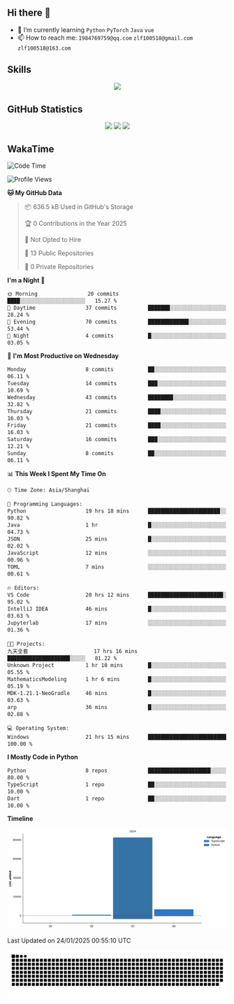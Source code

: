 ## Hi there 👋

- 🌱 I’m currently learning `Python` `PyTorch` `Java` `vue`
- 📫 How to reach me: `1984769759@qq.com` `zlf100518@gmail.com` `zlf100518@163.com`

## Skills
<div align="center"> <img src="https://skillicons.dev/icons?i=python,linux,git,github,html,css,js,ts" /> </div>

## GitHub Statistics

<div align="center">
  <img src="https://github-readme-stats.vercel.app/api?username=CloudSwordSage&show_icons=true&theme=tokyonight" />
  <img src="https://github-readme-stats.vercel.app/api/top-langs/?username=CloudSwordSage&show_icons=true&theme=tokyonight" />
  <img src="https://github-readme-activity-graph.vercel.app/graph?username=CloudSwordSage&theme=xcode" />
</div>

## WakaTime

<!--START_SECTION:waka-->
![Code Time](http://img.shields.io/badge/Code%20Time-317%20hrs%2054%20mins-blue)

![Profile Views](http://img.shields.io/badge/Profile%20Views-0-blue)

**🐱 My GitHub Data** 

> 📦 636.5 kB Used in GitHub's Storage 
 > 
> 🏆 0 Contributions in the Year 2025
 > 
> 🚫 Not Opted to Hire
 > 
> 📜 13 Public Repositories 
 > 
> 🔑 0 Private Repositories 
 > 
**I'm a Night 🦉** 

```text
🌞 Morning                20 commits          ████░░░░░░░░░░░░░░░░░░░░░   15.27 % 
🌆 Daytime                37 commits          ███████░░░░░░░░░░░░░░░░░░   28.24 % 
🌃 Evening                70 commits          █████████████░░░░░░░░░░░░   53.44 % 
🌙 Night                  4 commits           █░░░░░░░░░░░░░░░░░░░░░░░░   03.05 % 
```
📅 **I'm Most Productive on Wednesday** 

```text
Monday                   8 commits           ██░░░░░░░░░░░░░░░░░░░░░░░   06.11 % 
Tuesday                  14 commits          ███░░░░░░░░░░░░░░░░░░░░░░   10.69 % 
Wednesday                43 commits          ████████░░░░░░░░░░░░░░░░░   32.82 % 
Thursday                 21 commits          ████░░░░░░░░░░░░░░░░░░░░░   16.03 % 
Friday                   21 commits          ████░░░░░░░░░░░░░░░░░░░░░   16.03 % 
Saturday                 16 commits          ███░░░░░░░░░░░░░░░░░░░░░░   12.21 % 
Sunday                   8 commits           ██░░░░░░░░░░░░░░░░░░░░░░░   06.11 % 
```


📊 **This Week I Spent My Time On** 

```text
🕑︎ Time Zone: Asia/Shanghai

💬 Programming Languages: 
Python                   19 hrs 18 mins      ███████████████████████░░   90.82 % 
Java                     1 hr                █░░░░░░░░░░░░░░░░░░░░░░░░   04.73 % 
JSON                     25 mins             █░░░░░░░░░░░░░░░░░░░░░░░░   02.02 % 
JavaScript               12 mins             ░░░░░░░░░░░░░░░░░░░░░░░░░   00.96 % 
TOML                     7 mins              ░░░░░░░░░░░░░░░░░░░░░░░░░   00.61 % 

🔥 Editors: 
VS Code                  20 hrs 12 mins      ████████████████████████░   95.02 % 
IntelliJ IDEA            46 mins             █░░░░░░░░░░░░░░░░░░░░░░░░   03.63 % 
Jupyterlab               17 mins             ░░░░░░░░░░░░░░░░░░░░░░░░░   01.36 % 

🐱‍💻 Projects: 
九天全套                     17 hrs 16 mins      ████████████████████░░░░░   81.22 % 
Unknown Project          1 hr 10 mins        █░░░░░░░░░░░░░░░░░░░░░░░░   05.55 % 
MathematicsModeling      1 hr 6 mins         █░░░░░░░░░░░░░░░░░░░░░░░░   05.19 % 
MDK-1.21.1-NeoGradle     46 mins             █░░░░░░░░░░░░░░░░░░░░░░░░   03.63 % 
arp                      36 mins             █░░░░░░░░░░░░░░░░░░░░░░░░   02.88 % 

💻 Operating System: 
Windows                  21 hrs 15 mins      █████████████████████████   100.00 % 
```

**I Mostly Code in Python** 

```text
Python                   8 repos             ████████████████████░░░░░   80.00 % 
TypeScript               1 repo              ██░░░░░░░░░░░░░░░░░░░░░░░   10.00 % 
Dart                     1 repo              ██░░░░░░░░░░░░░░░░░░░░░░░   10.00 % 
```



**Timeline**

![Lines of Code chart](https://raw.githubusercontent.com/CloudSwordSage/CloudSwordSage/main/assets/bar_graph.png)


 Last Updated on 24/01/2025 00:55:10 UTC
<!--END_SECTION:waka-->

<div align="center"><img src="./assets/github-snake-dark.svg" /></div>
